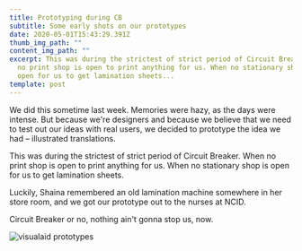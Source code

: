```yaml
---
title: Prototyping during CB
subtitle: Some early shots on our prototypes
date: 2020-05-01T15:43:29.391Z
thumb_img_path: ""
content_img_path: ""
excerpt: This was during the strictest of strict period of Circuit Breaker. When
  no print shop is open to print anything for us. When no stationary shop is
  open for us to get lamination sheets...
template: post
---
```

We did this sometime last week. Memories were hazy, as the days were intense. But because we're designers and because we believe that we need to test out our ideas with real users, we decided to prototype the idea we had – illustrated translations. 

This was during the strictest of strict period of Circuit Breaker. When no print shop is open to print anything for us. When no stationary shop is open for us to get lamination sheets. 

Luckily, Shaina remembered an old lamination machine somewhere in her store room, and we got our prototype out to the nurses at NCID. 

Circuit Breaker or no, nothing ain't gonna stop us, now.

![visualaid prototypes](/images/img_3183.jpg)
